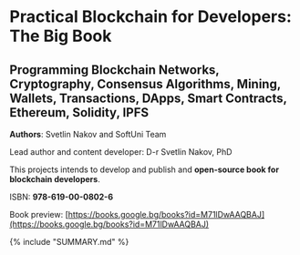# Practical Blockchain for Developers: The Big Book

## Programming Blockchain Networks, Cryptography, Consensus Algorithms, Mining, Wallets, Transactions, DApps, Smart Contracts, Ethereum, Solidity, IPFS

**Authors**: Svetlin Nakov and SoftUni Team

Lead author and content developer: D-r Svetlin Nakov, PhD

This projects intends to develop and publish and **open-source book for blockchain developers**.

ISBN: **978-619-00-0802-6**

Book preview: [https://books.google.bg/books?id=M71lDwAAQBAJ](https://books.google.bg/books?id=M71lDwAAQBAJ)

{% include "SUMMARY.md" %}
